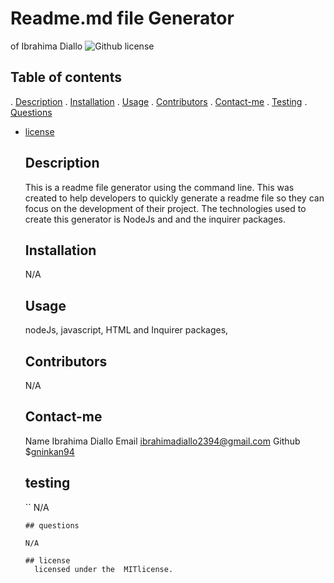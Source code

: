 # Readme.md file Generator
  of Ibrahima Diallo
  ![Github license ](https://img.shields.io/badge/license-MIT-yellowgreen.svg)
  ## Table of contents
  . [Description](#description)
  . [Installation](#installation)
  . [Usage](#usage)
  . [Contributors](#contributors)
  . [Contact-me](#contact-me)
  . [Testing](#testing)
  . [Questions](#questions)
  
* [license](#license)

  ## Description
  This is a readme file generator using the command line. This was created to help developers to quickly generate a readme file so they can focus on the development of their project. The technologies used to create this generator is NodeJs and and the inquirer packages.
  ## Installation
  N/A
  ## Usage
  nodeJs, javascript, HTML and Inquirer packages, 
  ## Contributors
  N/A
  ## Contact-me
  Name  Ibrahima Diallo
  Email  ibrahimadiallo2394@gmail.com
  Github  $[gninkan94](https://github.com/gninkan94/)
  ## testing
  ``  N/A
  ```
  ## questions
  
  N/A

  ## license
    licensed under the  MITlicense.

